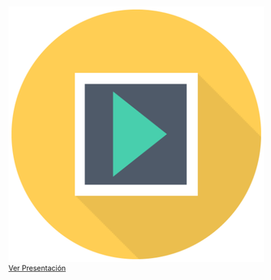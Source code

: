 ![](/img/sem_icon_pres.png)
[Ver Presentación](https://docs.google.com/presentation/d/e/2PACX-1vRU8A-UPY6FMQCr4CgVQqcYhYBAr0-ulbFArGjdTfKXFavkdmYjYHivSDDuBFQPaIFRnKUeNTRXxTzC/pub?start=false&loop=false&delayms=3000)
